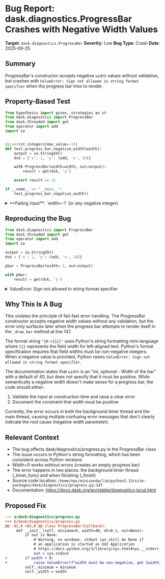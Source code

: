 # Bug Report: dask.diagnostics.ProgressBar Crashes with Negative Width Values

**Target**: `dask.diagnostics.ProgressBar`
**Severity**: Low
**Bug Type**: Crash
**Date**: 2025-09-25

## Summary

ProgressBar's constructor accepts negative `width` values without validation, but crashes with `ValueError: Sign not allowed in string format specifier` when the progress bar tries to render.

## Property-Based Test

```python
from hypothesis import given, strategies as st
from dask.diagnostics import ProgressBar
from dask.threaded import get
from operator import add
import io


@given(st.integers(max_value=-1))
def test_progress_bar_negative_width(width):
    output = io.StringIO()
    dsk = {'x': 1, 'y': (add, 'x', 10)}

    with ProgressBar(width=width, out=output):
        result = get(dsk, 'y')

    assert result == 11

if __name__ == "__main__":
    test_progress_bar_negative_width()
```

<details>

<summary>
**Failing input**: `width=-1` (or any negative integer)
</summary>
```
Exception in thread Thread-1 (_timer_func):
Traceback (most recent call last):
  File "/home/npc/miniconda/lib/python3.13/threading.py", line 1041, in _bootstrap_inner
    self.run()
    ~~~~~~~~^^
  File "/home/npc/miniconda/lib/python3.13/threading.py", line 992, in run
    self._target(*self._args, **self._kwargs)
    ~~~~~~~~~~~~^^^^^^^^^^^^^^^^^^^^^^^^^^^^^
  File "/home/npc/miniconda/lib/python3.13/site-packages/dask/diagnostics/progress.py", line 128, in _timer_func
    self._update_bar(elapsed)
    ~~~~~~~~~~~~~~~~^^^^^^^^^
  File "/home/npc/miniconda/lib/python3.13/site-packages/dask/diagnostics/progress.py", line 134, in _update_bar
    self._draw_bar(0, elapsed)
    ~~~~~~~~~~~~~~^^^^^^^^^^^^
  File "/home/npc/miniconda/lib/python3.13/site-packages/dask/diagnostics/progress.py", line 147, in _draw_bar
    msg = "\r[{0:<{1}}] | {2}% Completed | {3}".format(
        bar, self._width, percent, elapsed
    )
ValueError: Sign not allowed in string format specifier
[... repeats multiple times for multiple threads ...]
```
</details>

## Reproducing the Bug

```python
from dask.diagnostics import ProgressBar
from dask.threaded import get
from operator import add
import io

output = io.StringIO()
dsk = {'x': 1, 'y': (add, 'x', 10)}

pbar = ProgressBar(width=-1, out=output)

with pbar:
    result = get(dsk, 'y')
```

<details>

<summary>
ValueError: Sign not allowed in string format specifier
</summary>
```
Exception in thread Thread-1 (_timer_func):
Traceback (most recent call last):
  File "/home/npc/miniconda/lib/python3.13/threading.py", line 1041, in _bootstrap_inner
    self.run()
    ~~~~~~~~^^
  File "/home/npc/miniconda/lib/python3.13/threading.py", line 992, in run
    self._target(*self._args, **self._kwargs)
    ~~~~~~~~~~~~^^^^^^^^^^^^^^^^^^^^^^^^^^^^^
  File "/home/npc/miniconda/lib/python3.13/site-packages/dask/diagnostics/progress.py", line 128, in _timer_func
    self._update_bar(elapsed)
    ~~~~~~~~~~~~~~~~^^^^^^^^^
  File "/home/npc/miniconda/lib/python3.13/site-packages/dask/diagnostics/progress.py", line 134, in _update_bar
    self._draw_bar(0, elapsed)
    ~~~~~~~~~~~~~~^^^^^^^^^^^^
  File "/home/npc/miniconda/lib/python3.13/site-packages/dask/diagnostics/progress.py", line 147, in _draw_bar
    msg = "\r[{0:<{1}}] | {2}% Completed | {3}".format(
        bar, self._width, percent, elapsed
    )
ValueError: Sign not allowed in string format specifier
Traceback (most recent call last):
  File "/home/npc/pbt/agentic-pbt/worker_/5/repo.py", line 12, in <module>
    result = get(dsk, 'y')
  File "/home/npc/miniconda/lib/python3.13/site-packages/dask/threaded.py", line 91, in get
    results = get_async(
        pool.submit,
    ...<6 lines>...
        **kwargs,
    )
  File "/home/npc/miniconda/lib/python3.13/site-packages/dask/local.py", line 561, in get_async
    finish(dsk, state, not succeeded)
    ~~~~~~^^^^^^^^^^^^^^^^^^^^^^^^^^^
  File "/home/npc/miniconda/lib/python3.13/site-packages/dask/diagnostics/progress.py", line 116, in _finish
    self._draw_bar(1, elapsed)
    ~~~~~~~~~~~~~~^^^^^^^^^^^^
  File "/home/npc/miniconda/lib/python3.13/site-packages/dask/diagnostics/progress.py", line 147, in _draw_bar
    msg = "\r[{0:<{1}}] | {2}% Completed | {3}".format(
        bar, self._width, percent, elapsed
    )
ValueError: Sign not allowed in string format specifier
```
</details>

## Why This Is A Bug

This violates the principle of fail-fast error handling. The ProgressBar constructor accepts negative width values without any validation, but the error only surfaces later when the progress bar attempts to render itself in the `_draw_bar` method at line 147.

The format string `"{0:<{1}}"` uses Python's string formatting mini-language where `{1}` represents the field width for left-aligned text. Python's format specification requires that field widths must be non-negative integers. When a negative value is provided, Python raises `ValueError: Sign not allowed in string format specifier`.

The documentation states that `width` is an "int, optional - Width of the bar" with a default of 40, but does not specify that it must be positive. While semantically a negative width doesn't make sense for a progress bar, the code should either:
1. Validate the input at construction time and raise a clear error
2. Document the constraint that width must be positive

Currently, the error occurs in both the background timer thread and the main thread, causing multiple confusing error messages that don't clearly indicate the root cause (negative width parameter).

## Relevant Context

- The bug affects dask/diagnostics/progress.py in the ProgressBar class
- The issue occurs in Python's string formatting, which has been consistent across Python versions
- Width=0 works without errors (creates an empty progress bar)
- The error happens in two places: the background timer thread (_timer_func) and when finishing (_finish)
- Source code location: `/home/npc/miniconda/lib/python3.13/site-packages/dask/diagnostics/progress.py:147`
- Documentation: https://docs.dask.org/en/stable/diagnostics-local.html

## Proposed Fix

```diff
--- a/dask/diagnostics/progress.py
+++ b/dask/diagnostics/progress.py
@@ -82,6 +82,8 @@ class ProgressBar(Callback):
     def __init__(self, minimum=0, width=40, dt=0.1, out=None):
         if out is None:
             # Warning, on windows, stdout can still be None if
             # an application is started as GUI Application
             # https://docs.python.org/3/library/sys.html#sys.__stderr__
             out = sys.stdout
+        if width < 0:
+            raise ValueError(f"width must be non-negative, got {width}")
         self._minimum = minimum
         self._width = width
```